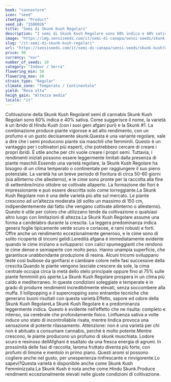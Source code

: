 ```yaml
---
book: "cannastore"
icon: "seed"
itemtype: "Product"
seed_id: "1500026"
title: "Semi di Skunk Kush Regolari"
description: "I semi di Skunk Kush Regolare sono 60% indica e 40% sativa e provocano un effetto intenso, cerebrale e rilassante. Cresce bene nei climi più caldi."
image: "https://img.sensiseeds.com/it/semi-di-canapa/sensi-seeds/skunk-kush-image.png"
slug: "/it-semi-di-skunk-kush-regolari"
url: "https://sensiseeds.com/it/semi-di-canapa/sensi-seeds/skunk-kush?a_aid=cannastore"
price: 90
currency: "eur"
number_of_seeds: 10
category: "Indoor / Serra"
flowering_min: 50
flowering_max: 60
strain_type: "Regular"
climate_zone: "Temperato / Continentale"
yield: "Resa alta"
heigh_gain: "Altezza media"
locale: "it"
---
```

Coltivazione della Skunk Kush RegolareI semi di cannabis Skunk Kush Regolari sono 60% indica e 40% sativa. Come suggerisce il nome, la varietà è un ibrido di Hindu Kush (con i suoi geni afgani puri) e la Skunk #1. La combinazione produce piante vigorose e ad alto rendimento, con un profumo e un gusto decisamente skunk.Questa è una variante regolare, vale a dire che i semi producono piante sia maschili che femminili. Questo è un vantaggio per i coltivatori più esperti, che potrebbero cercare di creare i propri ibridi. È utile anche per chi vuole creare i propri semi. Tuttavia, i rendimenti iniziali possono essere leggermente limitati dalla presenza di piante maschili.Essendo una varietà regolare, la Skunk Kush Regolare ha bisogno di un clima temperato o continentale per raggiungere il suo pieno potenziale. La varietà ha un breve periodo di fioritura di circa 50-60 giorni (sia allinterno che allesterno), e le cime sono pronte per la raccolta alla fine di settembre/inizio ottobre se coltivate allaperto. La formazione dei fiori è impressionante e può essere descritta solo come torreggiante.La Skunk Kush Regolare non è una delle varietà più alte sul mercato. Le piante crescono ad un’altezza moderata (di solito un massimo di 150 cm, indipendentemente dal fatto che vengano coltivate allinterno o allesterno). Questo è utile per coloro che utilizzano tende da coltivazione o qualsiasi altro luogo con limitazioni di altezza.La Skunk Kush Regolare assume una forma a candelabro durante la crescita. La leggera predominanza indica genera foglie tipicamente verde scuro e coriacee, e rami robusti e forti. Offre anche un rendimento eccezionalmente generoso, e le cime sono di solito ricoperte di tricomi gelidi.Leredità afgana è immediatamente evidente quando le cime iniziano a svilupparsi: con calici spumeggianti che rendono le cime dense e semiaperte con molto peso. Hanno unampia superficie, che garantisce unabbondante produzione di resina. Alcuni tricomi sviluppano teste così bulbose da gonfiarsi e cambiare colore nelle fasi successive della crescita.Quando le piante vengono lasciate crescere da sole, la cima centrale occupa circa la metà dello stelo principale oppure fino al 75% sulle piante femminili più aperte.La Skunk Kush Regolare prospera in un clima più caldo e mediterraneo. In queste condizioni soleggiate e temperate è in grado di produrre rendimenti incredibilmente elevati, senza soccombere alla muffa. Il lollipopping e il supercropping sono entrambe tecniche che generano buoni risultati con questa varietà.Effetto, sapore ed odore della Skunk Kush RegolareLa Skunk Kush Regolare è a predominanza leggermente indica. Questo è evidente nell’effetto che ne risulta: completo e intenso, sia cerebrale che profondamente fisico. Linfluenza sativa a volte induce uno stato di incontrollabile risata, mentre lindica provoca una sensazione di potente rilassamento. Attenzione: non è una varietà per chi non è abituato a consumare cannabis, perché è molto potente.Mentre crescono, le piante producono un profumo di skunk muschiata. Lodore scuro e resinoso dellAfghani è esaltato da una fresca energia di agrumi. In prossimità delle fasi di raccolta, laroma fruttato diventa più forte, con profumi di limone e mentolo in primo piano. Questi aromi si possono cogliere anche nel gusto, per unesperienza rinfrescante e rinvigorente.Lo sapevi?Questa varietà è disponibile anche come Skunk Kush Femminizzata.La Skunk Kush è nota anche come Hindu Skunk.Produce rendimenti eccezionalmente elevati nelle giuste condizioni di coltivazione.
